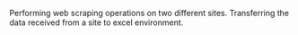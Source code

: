 Performing web scraping operations on two different sites. Transferring the data received from a site to excel environment.

